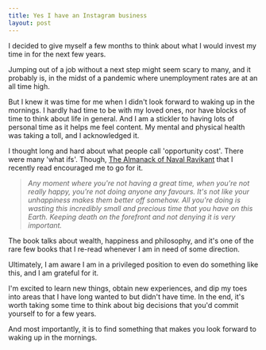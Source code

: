 ```yaml
---
title: Yes I have an Instagram business
layout: post
---
```


I decided to give myself a few months to think about what I would invest my time in for the next few years.

Jumping out of a job without a next step might seem scary to many, and it probably is, in the midst of a pandemic where unemployment rates are at an all time high.

But I knew it was time for me when I didn't look forward to waking up in the mornings. I hardly had time to be with my loved ones, nor have blocks of time to think about life in general. And I am a stickler to having lots of personal time as it helps me feel content. My mental and physical health was taking a toll, and I acknowledged it.

I thought long and hard about what people call 'opportunity cost'. There were many 'what ifs'. Though, <a href="https://www.navalmanack.com/">The Almanack of Naval Ravikant</a> that I recently read encouraged me to go for it. 

> <i>Any moment where you're not having a great time, when you're not really happy, you're not doing anyone any favours. It's not like your unhappiness makes them better off somehow. All you're doing is wasting this incredibly small and precious time that you have on this Earth. Keeping death on the forefront and not denying it is very important.</i>

The book talks about wealth, happiness and philosophy, and it's one of the rare few books that I re-read whenever I am in need of some direction.

Ultimately, I am aware I am in a privileged position to even do something like this, and I am grateful for it.

I'm excited to learn new things, obtain new experiences, and dip my toes into areas that I have long wanted to but didn't have time. In the end, it's worth taking some time to think about big decisions that you'd commit yourself to for a few years.

And most importantly, it is to find something that makes you look forward to waking up in the mornings.